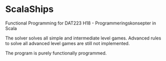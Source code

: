 # ScalaShips
Functional Programming for DAT223 H18 - Programmeringskonsepter in Scala

The solver solves all simple and intermediate level games.
Advanced rules to solve all advanced level games are still not implemented.

The program is purely functionally programmed.
